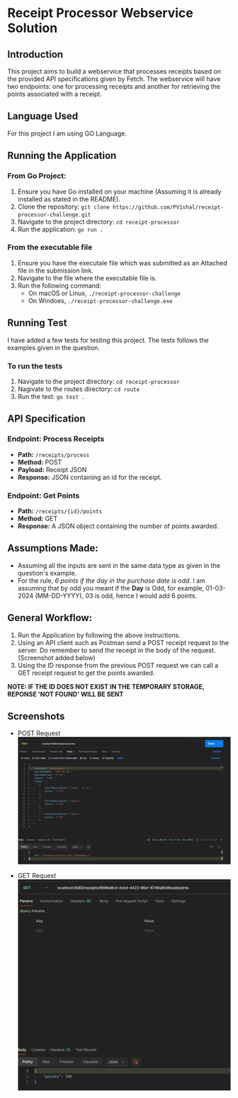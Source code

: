 # Receipt Processor Webservice Solution

## Introduction

This project aims to build a webservice that processes receipts based on the provided API specifications given by Fetch. The webservice will have two endpoints: one for processing receipts and another for retrieving the points associated with a receipt.

## Language Used

For this project I am using GO Language.

## Running the Application

### From Go Project:

1. Ensure you have Go installed on your machine (Assuming it is already installed as stated in the README).
2. Clone the repository: `git clone https://github.com/PV1shal/receipt-processor-challenge.git`
3. Navigate to the project directory: `cd receipt-processor`
4. Run the application: `go run .`

### From the executable file

1. Ensure you have the executale file which was submitted as an Attached file in the submission link.
2. Navigate to the file where the executable file is.
3. Run the following command:
    - On macOS or Linux, `./receipt-processor-challenge`
    - On Windoes, `./receipt-processor-challenge.exe`
            

## Running Test

I have added a few tests for testing this project. The tests follows the examples given in the question. 

### To run the tests

1. Navigate to the project directory: `cd receipt-processor`
2. Nagivate to the routes directory: `cd route`
3. Run the test: `go test .`

## API Specification

### Endpoint: Process Receipts

- **Path:** `/receipts/process`
- **Method:** POST
- **Payload:** Receipt JSON
- **Response:** JSON containing an id for the receipt.

### Endpoint: Get Points

- **Path:** `/receipts/{id}/points`
- **Method:** GET
- **Response:** A JSON object containing the number of points awarded.

## Assumptions Made:

- Assuming all the inputs are sent in the same data type as given in the question's example.
- For the rule, <i>6 points if the day in the purchase date is odd.</i> I am assuming that by odd you meant if the **Day** is Odd, for example, 01-03-2024 (MM-DD-YYYY), 03 is odd, hence I would add 6 points.

## General Workflow:

1. Run the Application by following the above instructions.
2. Using an API client such as Postman send a POST receipt request to the server. Do remember to send the receipt in the body of the request. (Screenshot added below)
3. Using the ID response from the previous POST request we can call a GET receipt request to get the points awarded.

**NOTE: IF THE ID DOES NOT EXIST IN THE TEMPORARY STORAGE, REPONSE 'NOT FOUND' WILL BE SENT**

## Screenshots
- POST Request
![Alt text](image.png)

- GET Request
![Alt text](image-1.png)